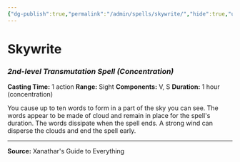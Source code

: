 ```yaml
---
{"dg-publish":true,"permalink":"/admin/spells/skywrite/","hide":true,"updated":"2025-08-05T19:49:54.910+01:00"}
---
```


# Skywrite
### *2nd-level Transmutation Spell* *(Concentration)*
**Casting Time:** 1 action
**Range:** Sight
**Components:** V, S
**Duration:** 1 hour (concentration)

You cause up to ten words to form in a part of the sky you can see. The words appear to be made of cloud and remain in place for the spell's duration. The words dissipate when the spell ends. A strong wind can disperse the clouds and end the spell early.

---
**Source:** Xanathar's Guide to Everything